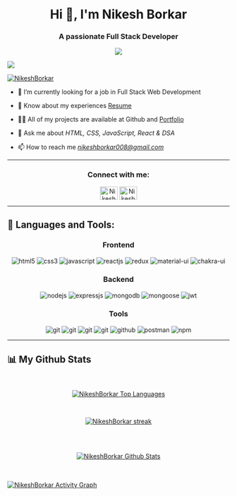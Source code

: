 <h1 align="center">Hi 👋, I'm Nikesh Borkar</h1>
<h3 align="center">A passionate Full Stack Developer </h3>


<p align="center">
  <a href="https://github.com/NikeshBorkar/readme-typing-svg">
    <img src="https://readme-typing-svg.demolab.com/?lines=hi! My self Nikesh; I am a Full-stack%20web%20developer 👨🏻‍💻; Curious%20to%20learn%20new%20things !&font=Fira%20Code&center=true&width=440&height=45&color=#37bcf7&vCenter=true&size=22&pause=1000"></a>
</p>




[![](https://visitcount.itsvg.in/api?id=NikeshBorkar&icon=0&color=0)](https://visitcount.itsvg.in)

<p align="left"> <a href="https://twitter.com/nikeshborkar8" target="blank"><img src="https://img.shields.io/twitter/follow/nikeshborkar8?logo=twitter&style=for-the-badge" alt="NikeshBorkar" /></a> </p>

- 🔭 I’m currently looking for a job in Full Stack Web Development 

- 📄 Know about my experiences [Resume](https://drive.google.com/file/d/1la0t1sSizP1QBgO7VIRsnNC0IN3p9ncR/view?usp=sharing)

- 👨‍💻 All of my projects are available at Github and [Portfolio](https://nikeshborkar.github.io/)

- 💬 Ask me about *HTML, CSS, JavaScript, React & DSA*

- 📫 How to reach me *nikeshborkar008@gmail.com*



<hr />

<h3 align="center">Connect with me:</h3>
<p align="center">
<a href="https://twitter.com/nikeshborkar8" target="blank"><img align="center" src="https://raw.githubusercontent.com/rahuldkjain/github-profile-readme-generator/master/src/images/icons/Social/twitter.svg" alt="NikeshBorkar" height="30" width="40" /></a>
<a href="https://www.linkedin.com/in/nikesh-borkar/" target="blank"><img align="center" src="https://raw.githubusercontent.com/rahuldkjain/github-profile-readme-generator/master/src/images/icons/Social/linked-in-alt.svg" alt="NikeshBorkar" height="30" width="40" /></a>
</p>

<hr />

## 🚀 Languages and Tools:
<div align="center">
 
 <div align="center"><h3 align="center">Frontend</h3>
<img src="https://img.shields.io/badge/html5-%23E34F26.svg?style=for-the-badge&logo=html5&logoColor=white" align="center" alt="html5">
<img src = "https://img.shields.io/badge/css3-%231572B6.svg?style=for-the-badge&logo=css3&logoColor=white" align="center" alt="css3">
<img src ="https://img.shields.io/badge/javascript-%23323330.svg?style=for-the-badge&logo=javascript&logoColor=%23F7DF1E" align="center" alt="javascript">
<img src="https://img.shields.io/badge/React-20232A?style=for-the-badge&logo=react&logoColor=61DAFB"  align="center" alt="reactjs" />
<img src="https://img.shields.io/badge/Redux-593D88?style=for-the-badge&logo=redux&logoColor=white"  align="center" alt="redux" />
<img src="https://img.shields.io/badge/Material%20UI-007FFF?style=for-the-badge&logo=mui&logoColor=white"  align="center" alt="material-ui"/>
<img src = "https://img.shields.io/badge/chakra ui-%234ED1C5.svg?style=for-the-badge&logo=chakraui&logoColor=white" align="center" alt="chakra-ui"/>
</div>
  <div align="center"><h3 align="center">Backend</h3> 
<img src="https://img.shields.io/badge/Node.js-339933?style=for-the-badge&logo=nodedotjs&logoColor=white" align="center" alt="nodejs" />
<img src="https://img.shields.io/badge/Express.js-000000?style=for-the-badge&logo=express&logoColor=white" align="center" alt="expressjs"/>
<img src="https://img.shields.io/badge/MongoDB-4EA94B?style=for-the-badge&logo=mongodb&logoColor=white" align="center" alt="mongodb"/>
<img src="https://img.shields.io/badge/mongoose-%2300f.svg?style=for-the-badge&logo=fastify&logoColor=white" align="center" alt="mongoose"/>
   <img src="https://img.shields.io/badge/JWT-black?style=for-the-badge&logo=JSON%20web%20tokens" align="center" alt="jwt"/>
 </div>
  <div align="center"><h3 align="center">Tools</h3> 
   <img src="https://img.shields.io/badge/heroku-%23430098.svg?style=for-the-badge&logo=heroku&logoColor=white" align="center" alt="git"/>
   <img src="https://img.shields.io/badge/netlify-%23000000.svg?style=for-the-badge&logo=netlify&logoColor=#00C7B7" align="center" alt="git"/>
   <img src="https://img.shields.io/badge/render-%23000000.svg?style=for-the-badge&logo=render&logoColor=#00C7B7" align="center" alt="git"/>
   <img src="https://img.shields.io/badge/Git-f44d27?style=for-the-badge&logo=git&logoColor=white"  align="center" alt="git"/>
<img src="https://img.shields.io/badge/GitHub-100000?style=for-the-badge&logo=github&logoColor=white"  align="center" alt="github"/>
<img src ="https://img.shields.io/badge/Postman-FF6C37?style=for-the-badge&logo=postman&logoColor=white" align="center" alt="postman">
<img src = "https://img.shields.io/badge/NPM-%23000000.svg?style=for-the-badge&logo=npm&logoColor=white" align="center" alt="npm">
   <br/>
 </div>
</div>


<hr />

## 📊 My Github Stats
   <br/>   
    <p align="center">      
  <a href="https://github.com/NikeshBorkar/github-readme-stats"><img alt="NikeshBorkar Top Languages" src="https://github-readme-stats.vercel.app/api/top-langs/?username=NikeshBorkar&langs_count=8&count_private=true&layout=compact&theme=react&hide_border=true&bg_color=0D1117" /></a>
      </p>      
     <br/>
   <p align="center">
    <a href="https://github.com/NikeshBorkar/github-readme-streak-stats">
        <img title="🔥 Get streak stats for your profile at git.io/streak-stats" alt="NikeshBorkar streak" src="https://github-readme-streak-stats.herokuapp.com/?user=NikeshBorkar&hide_border=true&theme=react&hide_border=true&bg_color=0D1117"/>
    </a>
</p>                                                                                                                                              

  <br/>
  <br/>
     <p align="center">                                                                                                 
    <a href="https://github.com/NikeshBorkar/github-readme-stats"><img alt="NikeshBorkar Github Stats" src="https://github-readme-stats.vercel.app/api?username=NikeshBorkar&show_icons=true&locale=en&theme=react&hide_border=true&bg_color=0D1117" alt="anjalidhanjode28" /></a>
    </p> 


<br/>
<br/>
<a href="https://github.com/NikeshBorkar/github-readme-activity-graph"><img alt="NikeshBorkar Activity Graph" src="https://github-readme-activity-graph.cyclic.app/graph?username=NikeshBorkar&bg_color=0D1117&color=5BCDEC&line=5BCDEC&point=FFFFFF&hide_border=true" /></a>

<br/>
<br/>


